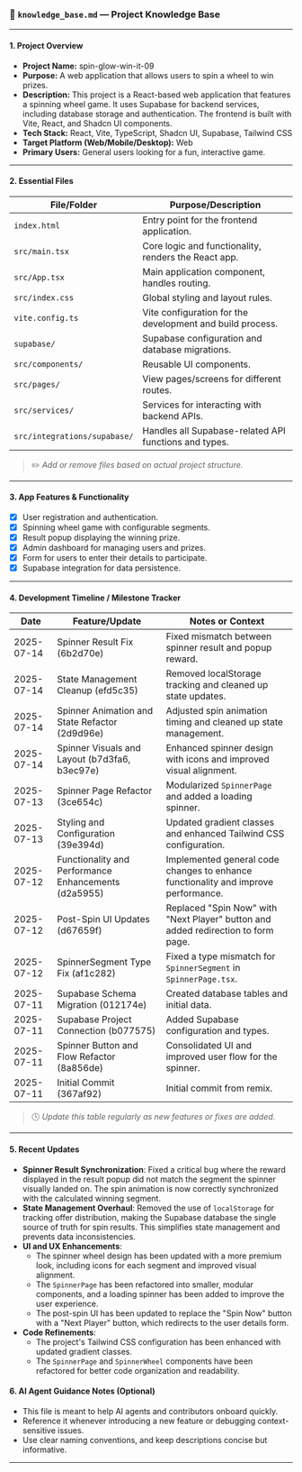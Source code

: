 ### 📘 `knowledge_base.md` — Project Knowledge Base

---

#### 1. **Project Overview**

* **Project Name:** spin-glow-win-it-09
* **Purpose:** A web application that allows users to spin a wheel to win prizes.
* **Description:** This project is a React-based web application that features a spinning wheel game. It uses Supabase for backend services, including database storage and authentication. The frontend is built with Vite, React, and Shadcn UI components.
* **Tech Stack:** React, Vite, TypeScript, Shadcn UI, Supabase, Tailwind CSS
* **Target Platform (Web/Mobile/Desktop):** Web
* **Primary Users:** General users looking for a fun, interactive game.

---

#### 2. **Essential Files**

| File/Folder                   | Purpose/Description                                      |
| ----------------------------- | ---------------------------------------------------------- |
| `index.html`                  | Entry point for the frontend application.                  |
| `src/main.tsx`                | Core logic and functionality, renders the React app.       |
| `src/App.tsx`                 | Main application component, handles routing.               |
| `src/index.css`               | Global styling and layout rules.                           |
| `vite.config.ts`              | Vite configuration for the development and build process.  |
| `supabase/`                   | Supabase configuration and database migrations.            |
| `src/components/`             | Reusable UI components.                                    |
| `src/pages/`                  | View pages/screens for different routes.                   |
| `src/services/`               | Services for interacting with backend APIs.                |
| `src/integrations/supabase/`  | Handles all Supabase-related API functions and types.      |

> ✏️ *Add or remove files based on actual project structure.*

---

#### 3. **App Features & Functionality**

* [x] User registration and authentication.
* [x] Spinning wheel game with configurable segments.
* [x] Result popup displaying the winning prize.
* [x] Admin dashboard for managing users and prizes.
* [x] Form for users to enter their details to participate.
* [x] Supabase integration for data persistence.

---

#### 4. **Development Timeline / Milestone Tracker**

| Date       | Feature/Update                                       | Notes or Context                                                              |
| ---------- | ---------------------------------------------------- | ----------------------------------------------------------------------------- |
| 2025-07-14 | Spinner Result Fix (6b2d70e)                         | Fixed mismatch between spinner result and popup reward.                       |
| 2025-07-14 | State Management Cleanup (efd5c35)                   | Removed localStorage tracking and cleaned up state updates.                   |
| 2025-07-14 | Spinner Animation and State Refactor (2d9d96e)       | Adjusted spin animation timing and cleaned up state management.               |
| 2025-07-14 | Spinner Visuals and Layout (b7d3fa6, b3ec97e)        | Enhanced spinner design with icons and improved visual alignment.             |
| 2025-07-13 | Spinner Page Refactor (3ce654c)                      | Modularized `SpinnerPage` and added a loading spinner.                        |
| 2025-07-13 | Styling and Configuration (39e394d)                  | Updated gradient classes and enhanced Tailwind CSS configuration.             |
| 2025-07-12 | Functionality and Performance Enhancements (d2a5955) | Implemented general code changes to enhance functionality and improve performance. |
| 2025-07-12 | Post-Spin UI Updates (d67659f)                       | Replaced "Spin Now" with "Next Player" button and added redirection to form page. |
| 2025-07-12 | SpinnerSegment Type Fix (af1c282)                    | Fixed a type mismatch for `SpinnerSegment` in `SpinnerPage.tsx`.              |
| 2025-07-11 | Supabase Schema Migration (012174e)                  | Created database tables and initial data.                                     |
| 2025-07-11 | Supabase Project Connection (b077575)                | Added Supabase configuration and types.                                       |
| 2025-07-11 | Spinner Button and Flow Refactor (8a856de)           | Consolidated UI and improved user flow for the spinner.                       |
| 2025-07-11 | Initial Commit (367af92)                             | Initial commit from remix.                                                    |

> 🕓 *Update this table regularly as new features or fixes are added.*

---

#### 5. **Recent Updates**

*   **Spinner Result Synchronization**: Fixed a critical bug where the reward displayed in the result popup did not match the segment the spinner visually landed on. The spin animation is now correctly synchronized with the calculated winning segment.
*   **State Management Overhaul**: Removed the use of `localStorage` for tracking offer distribution, making the Supabase database the single source of truth for spin results. This simplifies state management and prevents data inconsistencies.
*   **UI and UX Enhancements**:
    *   The spinner wheel design has been updated with a more premium look, including icons for each segment and improved visual alignment.
    *   The `SpinnerPage` has been refactored into smaller, modular components, and a loading spinner has been added to improve the user experience.
    *   The post-spin UI has been updated to replace the "Spin Now" button with a "Next Player" button, which redirects to the user details form.
*   **Code Refinements**:
    *   The project's Tailwind CSS configuration has been enhanced with updated gradient classes.
    *   The `SpinnerPage` and `SpinnerWheel` components have been refactored for better code organization and readability.

#### 6. **AI Agent Guidance Notes (Optional)**

* This file is meant to help AI agents and contributors onboard quickly.
* Reference it whenever introducing a new feature or debugging context-sensitive issues.
* Use clear naming conventions, and keep descriptions concise but informative.

---
